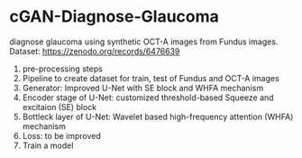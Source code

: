 # cGAN-Diagnose-Glaucoma
diagnose glaucoma using synthetic OCT-A images from Fundus images. 
Dataset: https://zenodo.org/records/6476639
1. pre-processing steps
2. Pipeline to create dataset for train, test of Fundus and OCT-A images
3. Generator: Improved U-Net with SE block and WHFA mechanism
4. Encoder stage of U-Net: customized threshold-based Squeeze and excitaion (SE) block 
5. Bottleck layer of U-Net: Wavelet based high-frequency attention (WHFA) mechanism
6. Loss: to be improved
7. Train a model
